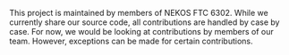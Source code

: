 This project is maintained by members of NEKOS FTC 6302. While we
currently share our source code, all contributions are handled by
case by case. For now, we would be looking at contributions by
members of our team. However, exceptions can be made for
certain contributions.
